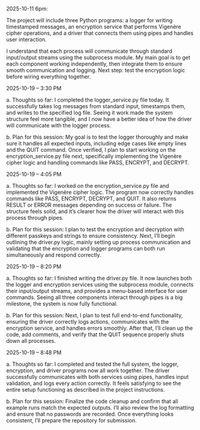2025-10-11 6pm:

The project will include three Python programs: a logger for writing timestamped messages, an encryption service that performs Vigenère cipher operations, and a driver that connects them using pipes and handles user interaction.

I understand that each process will communicate through standard input/output streams using the subprocess module. My main goal is to get each component working independently, then integrate them to ensure smooth communication and logging. Next step: test the encryption logic before wiring everything together.

2025-10-19 – 3:30 PM

a. Thoughts so far:
I completed the logger_service.py file today. It successfully takes log messages from standard input, timestamps them, and writes to the specified log file. Seeing it work made the system structure feel more tangible, and I now have a better idea of how the driver will communicate with the logger process.

b. Plan for this session:
My goal is to test the logger thoroughly and make sure it handles all expected inputs, including edge cases like empty lines and the QUIT command. Once verified, I plan to start working on the encryption_service.py file next, specifically implementing the Vigenère cipher logic and handling commands like PASS, ENCRYPT, and DECRYPT.

2025-10-19 – 4:05 PM

a. Thoughts so far:
I worked on the encryption_service.py file and implemented the Vigenère cipher logic. The program now correctly handles commands like PASS, ENCRYPT, DECRYPT, and QUIT. It also returns RESULT or ERROR messages depending on success or failure. The structure feels solid, and it’s clearer how the driver will interact with this process through pipes.

b. Plan for this session:
I plan to test the encryption and decryption with different passkeys and strings to ensure consistency. Next, I’ll begin outlining the driver.py logic, mainly setting up process communication and validating that the encryption and logger programs can both run simultaneously and respond correctly.

2025-10-19 – 8:20 PM

a. Thoughts so far:
I finished writing the driver.py file. It now launches both the logger and encryption services using the subprocess module, connects their input/output streams, and provides a menu-based interface for user commands. Seeing all three components interact through pipes is a big milestone, the system is now fully functional.

b. Plan for this session:
Next, I plan to test full end-to-end functionality, ensuring the driver correctly logs actions, communicates with the encryption service, and handles errors smoothly. After that, I’ll clean up the code, add comments, and verify that the QUIT sequence properly shuts down all processes.

2025-10-19 – 8:48 PM

a. Thoughts so far:
I completed and tested the full system, the logger, encryption, and driver programs now all work together. The driver successfully communicates with both services using pipes, handles input validation, and logs every action correctly. It feels satisfying to see the entire setup functioning as described in the project instructions.

b. Plan for this session:
Finalize the code cleanup and confirm that all example runs match the expected outputs. I’ll also review the log formatting and ensure that no passwords are recorded. Once everything looks consistent, I’ll prepare the repository for submission.
